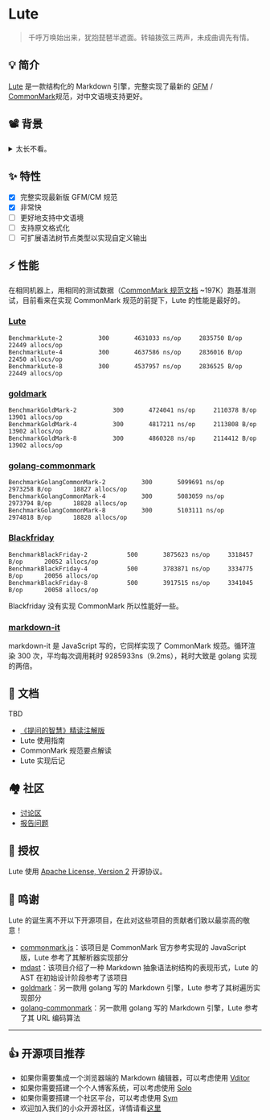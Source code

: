 # Lute

> 千呼万唤始出来，犹抱琵琶半遮面。转轴拨弦三两声，未成曲调先有情。

## 💡 简介

[Lute](https://github.com/b3log/lute) 是一款结构化的 Markdown 引擎，完整实现了最新的 [GFM](https://github.github.com/gfm/) / [CommonMark](https://commonmark.org)规范，对中文语境支持更好。

## 📽️ 背景

<details>
<summary>太长不看。</summary>
<br>

之前我一直在使用其他 Markdown 引擎，他们或多或少都有些“瑕疵”：

* 对标准规范的支持不一致
* 对“怪异”文本处理非常耗时，甚至挂死

Lute 的目标是构建一个结构化的 Markdown 引擎，实现 GFM/CommonMark 规范。所谓的“结构化”指的是从输入的 MD 文本构建抽象语法树，通过操作树来进行 HTML 输出、原文格式化等。
支持 GFM/CM 规范则是为了保证 Markdown 渲染不存在二义性，让同一份 Markdown 文本可以在实现这两个规范的 Markdown 引擎处理后得到一样的结果，我觉得这一点非常重要。

实现规范的引擎并不多，我想试试看自己能不能写上一个，这也是 Lute 的动机之一。关于如何实现一个 Markdown 引擎，网上众说纷纭：

* 有的人说 Markdown 适合用正则解析，因为文法规则太简单
* 也有的人说 Markdown 可以用编译原理来处理，正则太难维护

我赞同后者，因为正则确实太难维护而且运行效率较低。最重要的原因是符合 GFM/CM 规范的 Markdown 引擎的核心解析算法不大可能用正则写出来，因为规范定义的规则实在是太复杂了。

最后，还有一个很重要的动机就是 B3log 开源社区需要一款自己的 Markdown 引擎：

* 社区项目 [Solo](https://github.com/b3log/solo)、[Pipe](https://github.com/b3log/pipe)、[Sym](https://github.com/b3log/symphony) 需要效果统一的 Markdown 渲染，并且性能非常重要
* 社区项目 [Vditor](https://github.com/b3log/vditor) 需要一款结构化的引擎作为支撑，实现下一代的 Markdown 编辑器，为未来而构建

</details>

## ✨  特性

* [x] 完整实现最新版 GFM/CM 规范
* [X] 非常快
* [ ] 更好地支持中文语境
* [ ] 支持原文格式化
* [ ] 可扩展语法树节点类型以实现自定义输出

## ⚡ 性能

在相同机器上，用相同的测试数据（[CommonMark 规范文档](https://github.com/commonmark/commonmark-spec-web/blob/gh-pages/0.29/spec.txt) ~197K）跑基准测试，目前看来在实现 CommonMark 规范的前提下，Lute 的性能是最好的。

### [Lute](https://github.com/b3log/lute)

```
BenchmarkLute-2   	     300	   4631033 ns/op	 2835750 B/op	   22449 allocs/op
BenchmarkLute-4   	     300	   4637586 ns/op	 2836016 B/op	   22450 allocs/op
BenchmarkLute-8   	     300	   4537957 ns/op	 2836525 B/op	   22449 allocs/op
```

### [goldmark](https://github.com/yuin/goldmark)

```
BenchmarkGoldMark-2   	     300	   4724041 ns/op	 2110378 B/op	   13901 allocs/op
BenchmarkGoldMark-4   	     300	   4817211 ns/op	 2113808 B/op	   13902 allocs/op
BenchmarkGoldMark-8   	     300	   4860328 ns/op	 2114412 B/op	   13902 allocs/op
```

### [golang-commonmark](https://gitlab.com/golang-commonmark/markdown)

```
BenchmarkGolangCommonMark-2   	     300	   5099691 ns/op	 2973258 B/op	   18827 allocs/op
BenchmarkGolangCommonMark-4   	     300	   5083059 ns/op	 2973794 B/op	   18828 allocs/op
BenchmarkGolangCommonMark-8   	     300	   5103111 ns/op	 2974818 B/op	   18828 allocs/op
```

### [Blackfriday](https://github.com/russross/blackfriday)

```
BenchmarkBlackFriday-2   	     500	   3875623 ns/op	 3318457 B/op	   20052 allocs/op
BenchmarkBlackFriday-4   	     500	   3783871 ns/op	 3334775 B/op	   20056 allocs/op
BenchmarkBlackFriday-8   	     500	   3917515 ns/op	 3341045 B/op	   20058 allocs/op
```

Blackfriday 没有实现 CommonMark 所以性能好一些。

### [markdown-it](https://github.com/markdown-it/markdown-it)

markdown-it 是 JavaScript 写的，它同样实现了 CommonMark 规范。循环渲染 300 次，平均每次调用耗时 9285933ns（9.2ms），耗时大致是 golang 实现的两倍。

## 📜 文档

TBD

* [《提问的智慧》精读注解版](https://hacpai.com/article/1536377163156)
* Lute 使用指南
* CommonMark 规范要点解读
* Lute 实现后记

## 🏘️ 社区

* [讨论区](https://hacpai.com/tag/lute)
* [报告问题](https://github.com/b3log/lute/issues/new/choose)

## 📄 授权

Lute 使用 [Apache License, Version 2](https://www.apache.org/licenses/LICENSE-2.0) 开源协议。

## 🙏 鸣谢

Lute 的诞生离不开以下开源项目，在此对这些项目的贡献者们致以最崇高的敬意！

* [commonmark.js](https://github.com/commonmark/commonmark.js)：该项目是 CommonMark 官方参考实现的 JavaScript 版，Lute 参考了其解析器实现部分
* [mdast](https://github.com/syntax-tree/mdast)：该项目介绍了一种 Markdown 抽象语法树结构的表现形式，Lute 的 AST 在初始设计阶段参考了该项目
* [goldmark](https://github.com/yuin/goldmark)：另一款用 golang 写的 Markdown 引擎，Lute 参考了其树遍历实现部分
* [golang-commonmark](https://gitlab.com/golang-commonmark/markdown)：另一款用 golang 写的 Markdown 引擎，Lute 参考了其 URL 编码算法

---

## 👍 开源项目推荐

* 如果你需要集成一个浏览器端的 Markdown 编辑器，可以考虑使用 [Vditor](https://github.com/b3log/vditor)
* 如果你需要搭建一个个人博客系统，可以考虑使用 [Solo](https://github.com/b3log/solo)
* 如果你需要搭建一个社区平台，可以考虑使用 [Sym](https://github.com/b3log/symphony)
* 欢迎加入我们的小众开源社区，详情请看[这里](https://hacpai.com/article/1463025124998)
